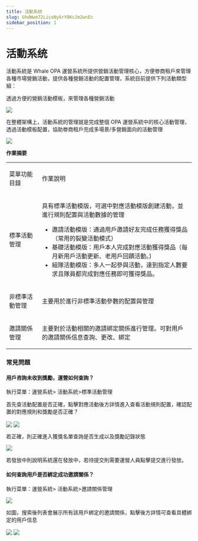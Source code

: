 ```yaml
---
title: 活動系统
slug: GhdWwm72LicoNykrY8KcJm2wnEc
sidebar_position: 1
---
```



# 活動系统

活動系統是 Whale OPA 運營系統所提供營銷活動管理核心，方便劵商租戶來管理各種市場營銷活動，提供各種營銷活動的配置管理，系統目前提供下列活動類型組：

透過方便的營銷活動模板，來管理各種營銷活動

<img src="/assets/Z1EWbAKzeobvyjxihTocH31Unlg.png" src-width="1276" src-height="920" align="center"/>

在整體架構上，活動系統的管理就是完成整個 OPA 運營系統中的核心活動管理，透過活動模板配置，協助劵商租戶完成多場景/多營銷面向的活動管理

<img src="/assets/J6S3bdNgXoTFgWx8WAMca1KcnXg.png" src-width="1334" src-height="818" align="center"/>

**作業摘要**

<table header_column="1">
<colgroup>
<col width="130"/>
<col width="659"/>
</colgroup>
<tbody>
<tr>
<td><p>菜單功能目錄</p></td><td><p>作業說明</p></td></tr>
<tr>
<td><p>標準活動管理</p></td><td><p>具有標準活動模版，可選中對應活動模版創建活動，並進行規則配置與活動數據的管理</p>
<ul>
<li>邀請活動模版：通過用戶邀請好友完成任務獲得獎品（常用的裂變活動模式）</li>
<li>基礎活動模版：用戶本人完成對應活動獲得獎品（每月新用戶活動更新、老用戶回饋活動。) </li>
<li>組隊活動模版：多人一起參與活動，達到指定人數要求且隊員都完成對應任務即可獲得獎品。</li>
</ul></td></tr>
<tr>
<td><p>非標準活動管理</p></td><td><p>主要用於進行非標準活動參數的配置與管理</p></td></tr>
<tr>
<td><p>邀請關係管理</p></td><td><p>主要對於活動相關的邀請綁定關係進行管理。可對用戶的邀請關係信息查詢、更改、綁定</p></td></tr>
</tbody>
</table>

### 常見問題

#### 用戶咨詢未收到獎勵，運營如何查詢？

執行菜單：運營系統&gt; 活動系統&gt;標準活動管理

首先查活動配置是否正確，點擊對應活動後方詳情進入查看活動規則配置，確認配置的對應規則和獎勵是否正確？

<img src="/assets/XJ46bd9a8oSyrkx6Th0csAWEnoe.png" src-width="3228" src-height="1502" align="center"/>

<img src="/assets/OujMbd5nXoPpxZxb3qycobgGnWb.png" src-width="3214" src-height="1598" align="center"/>

若正確，則正確進入獲獎名單查詢是否生成以及獎勵記錄狀態

<img src="/assets/QdvmbhpimogW6GxqjzLcJRRGn4d.png" src-width="3218" src-height="1114" align="center"/>

若發放中則說明系統還在發放中，若待提交則需要運營人員點擊提交進行發放。

#### 如何查詢用戶是否綁定成功邀請關係？

執行菜單：運營系統&gt; 活動系統&gt;邀請關係管理

<img src="/assets/QfU6btqIYosoqUxnUOwciJKInNb.png" src-width="3234" src-height="1244" align="center"/>

如圖，搜索後列表會展示所有該用戶綁定的邀請關係，點擊後方詳情可查看具體綁定的用戶信息

<img src="/assets/HZwkbQsyToOI5uxfGaIctjPqnJd.png" src-width="3230" src-height="998" align="center"/>

<img src="/assets/VsP8bXdJroJHqPx047UczrYOnAR.png" src-width="3228" src-height="1596" align="center"/>

